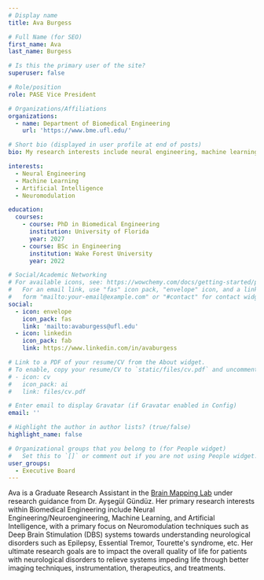 ```yaml
---
# Display name
title: Ava Burgess

# Full Name (for SEO)
first_name: Ava
last_name: Burgess

# Is this the primary user of the site?
superuser: false

# Role/position
role: PASE Vice President

# Organizations/Affiliations
organizations:
  - name: Department of Biomedical Engineering
    url: 'https://www.bme.ufl.edu/'

# Short bio (displayed in user profile at end of posts)
bio: My research interests include neural engineering, machine learning, artificial intelligence, and neuromodulation.

interests:
  - Neural Engineering
  - Machine Learning
  - Artificial Intelligence
  - Neuromodulation

education:
  courses:
    - course: PhD in Biomedical Engineering
      institution: University of Florida
      year: 2027
    - course: BSc in Engineering
      institution: Wake Forest University
      year: 2022

# Social/Academic Networking
# For available icons, see: https://wowchemy.com/docs/getting-started/page-builder/#icons
#   For an email link, use "fas" icon pack, "envelope" icon, and a link in the
#   form "mailto:your-email@example.com" or "#contact" for contact widget.
social:
  - icon: envelope
    icon_pack: fas
    link: 'mailto:avaburgess@ufl.edu'
  - icon: linkedin
    icon_pack: fab
    link: https://www.linkedin.com/in/avaburgess

# Link to a PDF of your resume/CV from the About widget.
# To enable, copy your resume/CV to `static/files/cv.pdf` and uncomment the lines below.
# - icon: cv
#   icon_pack: ai
#   link: files/cv.pdf

# Enter email to display Gravatar (if Gravatar enabled in Config)
email: ''

# Highlight the author in author lists? (true/false)
highlight_name: false

# Organizational groups that you belong to (for People widget)
#   Set this to `[]` or comment out if you are not using People widget.
user_groups:
  - Executive Board
---
```


Ava is a Graduate Research Assistant in the [Brain Mapping Lab](http://brainmappinglab.org) under research guidance from Dr. Ayşegül Gündüz. Her primary research interests within Biomedical Engineering include Neural Engineering/Neuroengineering, Machine Learning, and Artificial Intelligence, with a primary focus on Neuromodulation techniques such as Deep Brain Stimulation (DBS) systems towards understanding neurological disorders such as Epilepsy, Essential Tremor, Tourette's syndrome, etc. Her ultimate research goals are to impact the overall quality of life for patients with neurological disorders to relieve systems impeding life through better imaging techniques, instrumentation, therapeutics, and treatments.

